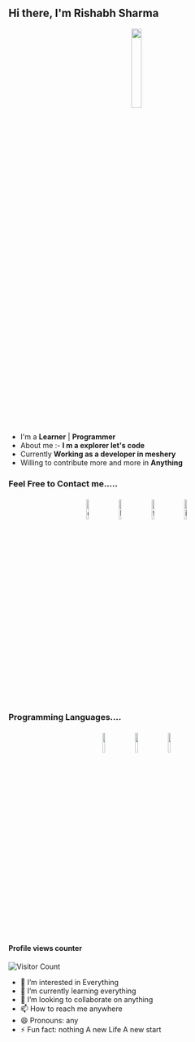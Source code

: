 ## Hi there, I'm Rishabh Sharma

<p align="center">
<img width="20%" src="https://img.icons8.com/ios-filled/96/000000/programming.png"/>
</p>


- I'm a **Learner** | **Programmer** 
- About me :- **I m a explorer let's code**
- Currently **Working as a developer in meshery**
- Willing to contribute more and more in **Anything**


### Feel Free to Contact me.....

<p align="center">
	<a href="https://github.com/"><img alt="github" width="10%" style="padding:5px" src="https://img.icons8.com/clouds/100/000000/github.png"/></a>
	<a href="https://www.linkedin.com/in/"><img alt="linkedin" width="10%" style="padding:5px" src="https://img.icons8.com/clouds/100/000000/linkedin.png"/></a>
	<a href="https://www.facebook.com/"><img alt="facebook" width="10%" style="padding:5px" src="https://img.icons8.com/clouds/100/000000/facebook-new.png"/></a>
	<a href="https://www.instagram.com/"><img alt="instagram" width="10%" style="padding:5px" src="https://img.icons8.com/clouds/100/000000/instagram.png"/></a>
</p>

### Programming Languages....

<p align="center">
	<img width="10%" style="padding:5px" src="https://img.icons8.com/color/144/000000/java-coffee-cup-logo.png"/>
	<img width="10%" style="padding:5px" src="https://img.icons8.com/color/144/000000/python.png"/>
	<img width="10%" style="padding:5px" src="https://img.icons8.com/color/144/000000/javascript.png"/>
</p>

#### Profile views counter
![Visitor Count](https://profile-counter.glitch.me/{rishabhsharma1997}/count.svg)

- 👀 I’m interested in Everything
- 🌱 I’m currently learning everything
- 💞️ I’m looking to collaborate on anything
- 📫 How to reach me anywhere
- 😄 Pronouns: any
- ⚡ Fun fact: nothing
A new Life A new start

<!---
rishabhsharma1997/rishabhsharma1997 is a ✨ special ✨ repository because its `README.md` (this file) appears on your GitHub profile.
You can click the Preview link to take a look at your changes.
--->
